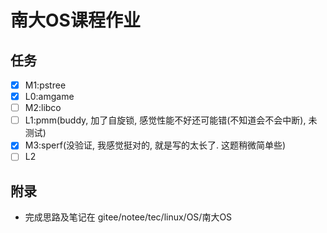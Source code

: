 # 南大OS课程作业

## 任务
- [x] M1:pstree
- [x] L0:amgame
- [ ] M2:libco
- [ ] L1:pmm(buddy, 加了自旋锁, 感觉性能不好还可能错(不知道会不会中断), 未测试)
- [x] M3:sperf(没验证, 我感觉挺对的, 就是写的太长了. 这题稍微简单些)
- [ ] L2

## 附录
- 完成思路及笔记在 gitee/notee/tec/linux/OS/南大OS
